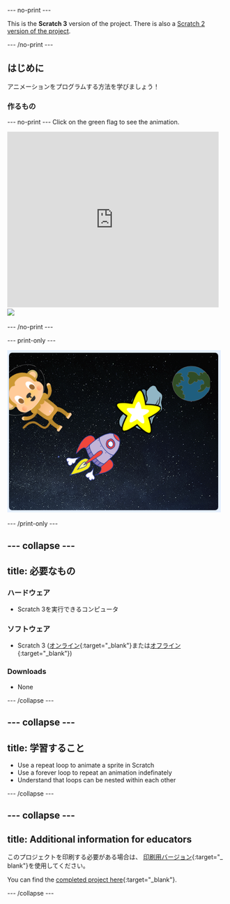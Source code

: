 \--- no-print \---

This is the **Scratch 3** version of the project. There is also a [Scratch 2 version of the project](https://projects.raspberrypi.org/en/projects/lost-in-space-scratch2).

\--- /no-print \---

## はじめに

アニメーションをプログラムする方法を学びましょう！

### 作るもの

\--- no-print \--- Click on the green flag to see the animation.

<div class="scratch-preview">
  <iframe allowtransparency="true" width="485" height="402" src="https://scratch.mit.edu/projects/embed/276873231/?autostart=false" frameborder="0" scrolling="no"></iframe>
  <img src="images/space-final.png">
</div>

\--- /no-print \---

\--- print-only \---

![Complete project](images/showcase_static.png)

\--- /print-only \---

## \--- collapse \---

## title: 必要なもの

### ハードウェア

- Scratch 3を実行できるコンピュータ

### ソフトウェア

- Scratch 3 ([オンライン](http://rpf.io/scratchon){:target="_blank"}または[オフライン](http://rpf.io/scratchoff){:target="_blank"})

### Downloads

- None

\--- /collapse \---

## \--- collapse \---

## title: 学習すること

- Use a repeat loop to animate a sprite in Scratch
- Use a forever loop to repeat an animation indefinately
- Understand that loops can be nested within each other

\--- /collapse \---

## \--- collapse \---

## title: Additional information for educators

このプロジェクトを印刷する必要がある場合は、 [印刷用バージョン](https://projects.raspberrypi.org/en/projects/lost-in-space/print){:target="_ blank"}を使用してください。

You can find the [completed project here](http://rpf.io/p/en/lost-in-space-get){:target="_blank"}.

\--- /collapse \---
